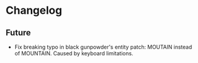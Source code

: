 # Changelog

## Future

- Fix breaking typo in black gunpowder's entity patch: MOUTAIN instead of MOUNTAIN.
	Caused by keyboard limitations.
